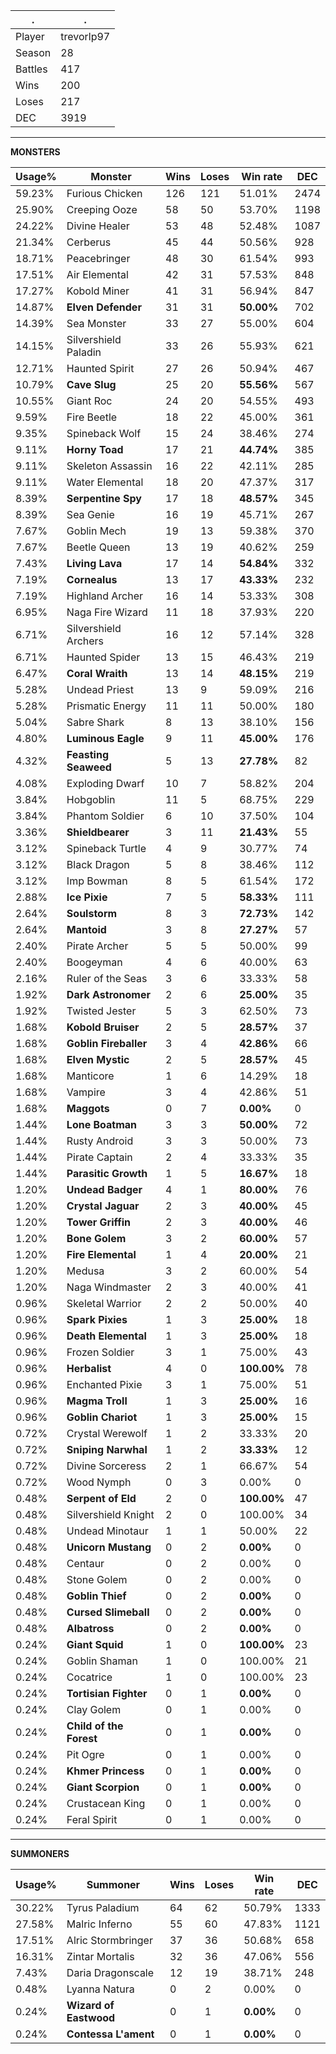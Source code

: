 .|.
|-|-
Player|trevorlp97
Season|28
Battles|417
Wins|200
Loses|217
DEC|3919

---
**MONSTERS**

Usage%|Monster|Wins|Loses|Win rate|DEC|
-|-|-|-|-|-|
59.23%|Furious Chicken|126|121|51.01%|2474|
25.90%|Creeping Ooze|58|50|53.70%|1198|
24.22%|Divine Healer|53|48|52.48%|1087|
21.34%|Cerberus|45|44|50.56%|928|
18.71%|Peacebringer|48|30|61.54%|993|
17.51%|Air Elemental|42|31|57.53%|848|
17.27%|Kobold Miner|41|31|56.94%|847|
14.87%|**Elven Defender**|31|31|**50.00%**|702|
14.39%|Sea Monster|33|27|55.00%|604|
14.15%|Silvershield Paladin|33|26|55.93%|621|
12.71%|Haunted Spirit|27|26|50.94%|467|
10.79%|**Cave Slug**|25|20|**55.56%**|567|
10.55%|Giant Roc|24|20|54.55%|493|
9.59%|Fire Beetle|18|22|45.00%|361|
9.35%|Spineback Wolf|15|24|38.46%|274|
9.11%|**Horny Toad**|17|21|**44.74%**|385|
9.11%|Skeleton Assassin|16|22|42.11%|285|
9.11%|Water Elemental|18|20|47.37%|317|
8.39%|**Serpentine Spy**|17|18|**48.57%**|345|
8.39%|Sea Genie|16|19|45.71%|267|
7.67%|Goblin Mech|19|13|59.38%|370|
7.67%|Beetle Queen|13|19|40.62%|259|
7.43%|**Living Lava**|17|14|**54.84%**|332|
7.19%|**Cornealus**|13|17|**43.33%**|232|
7.19%|Highland Archer|16|14|53.33%|308|
6.95%|Naga Fire Wizard|11|18|37.93%|220|
6.71%|Silvershield Archers|16|12|57.14%|328|
6.71%|Haunted Spider|13|15|46.43%|219|
6.47%|**Coral Wraith**|13|14|**48.15%**|219|
5.28%|Undead Priest|13|9|59.09%|216|
5.28%|Prismatic Energy|11|11|50.00%|180|
5.04%|Sabre Shark|8|13|38.10%|156|
4.80%|**Luminous Eagle**|9|11|**45.00%**|176|
4.32%|**Feasting Seaweed**|5|13|**27.78%**|82|
4.08%|Exploding Dwarf|10|7|58.82%|204|
3.84%|Hobgoblin|11|5|68.75%|229|
3.84%|Phantom Soldier|6|10|37.50%|104|
3.36%|**Shieldbearer**|3|11|**21.43%**|55|
3.12%|Spineback Turtle|4|9|30.77%|74|
3.12%|Black Dragon|5|8|38.46%|112|
3.12%|Imp Bowman|8|5|61.54%|172|
2.88%|**Ice Pixie**|7|5|**58.33%**|111|
2.64%|**Soulstorm**|8|3|**72.73%**|142|
2.64%|**Mantoid**|3|8|**27.27%**|57|
2.40%|Pirate Archer|5|5|50.00%|99|
2.40%|Boogeyman|4|6|40.00%|63|
2.16%|Ruler of the Seas|3|6|33.33%|58|
1.92%|**Dark Astronomer**|2|6|**25.00%**|35|
1.92%|Twisted Jester|5|3|62.50%|73|
1.68%|**Kobold Bruiser**|2|5|**28.57%**|37|
1.68%|**Goblin Fireballer**|3|4|**42.86%**|66|
1.68%|**Elven Mystic**|2|5|**28.57%**|45|
1.68%|Manticore|1|6|14.29%|18|
1.68%|Vampire|3|4|42.86%|51|
1.68%|**Maggots**|0|7|**0.00%**|0|
1.44%|**Lone Boatman**|3|3|**50.00%**|72|
1.44%|Rusty Android|3|3|50.00%|73|
1.44%|Pirate Captain|2|4|33.33%|35|
1.44%|**Parasitic Growth**|1|5|**16.67%**|18|
1.20%|**Undead Badger**|4|1|**80.00%**|76|
1.20%|**Crystal Jaguar**|2|3|**40.00%**|45|
1.20%|**Tower Griffin**|2|3|**40.00%**|46|
1.20%|**Bone Golem**|3|2|**60.00%**|57|
1.20%|**Fire Elemental**|1|4|**20.00%**|21|
1.20%|Medusa|3|2|60.00%|54|
1.20%|Naga Windmaster|2|3|40.00%|41|
0.96%|Skeletal Warrior|2|2|50.00%|40|
0.96%|**Spark Pixies**|1|3|**25.00%**|18|
0.96%|**Death Elemental**|1|3|**25.00%**|18|
0.96%|Frozen Soldier|3|1|75.00%|43|
0.96%|**Herbalist**|4|0|**100.00%**|78|
0.96%|Enchanted Pixie|3|1|75.00%|51|
0.96%|**Magma Troll**|1|3|**25.00%**|16|
0.96%|**Goblin Chariot**|1|3|**25.00%**|15|
0.72%|Crystal Werewolf|1|2|33.33%|20|
0.72%|**Sniping Narwhal**|1|2|**33.33%**|12|
0.72%|Divine Sorceress|2|1|66.67%|54|
0.72%|Wood Nymph|0|3|0.00%|0|
0.48%|**Serpent of Eld**|2|0|**100.00%**|47|
0.48%|Silvershield Knight|2|0|100.00%|34|
0.48%|Undead Minotaur|1|1|50.00%|22|
0.48%|**Unicorn Mustang**|0|2|**0.00%**|0|
0.48%|Centaur|0|2|0.00%|0|
0.48%|Stone Golem|0|2|0.00%|0|
0.48%|**Goblin Thief**|0|2|**0.00%**|0|
0.48%|**Cursed Slimeball**|0|2|**0.00%**|0|
0.48%|**Albatross**|0|2|**0.00%**|0|
0.24%|**Giant Squid**|1|0|**100.00%**|23|
0.24%|Goblin Shaman|1|0|100.00%|21|
0.24%|Cocatrice|1|0|100.00%|23|
0.24%|**Tortisian Fighter**|0|1|**0.00%**|0|
0.24%|Clay Golem|0|1|0.00%|0|
0.24%|**Child of the Forest**|0|1|**0.00%**|0|
0.24%|Pit Ogre|0|1|0.00%|0|
0.24%|**Khmer Princess**|0|1|**0.00%**|0|
0.24%|**Giant Scorpion**|0|1|**0.00%**|0|
0.24%|Crustacean King|0|1|0.00%|0|
0.24%|Feral Spirit|0|1|0.00%|0|

---
**SUMMONERS**

Usage%|Summoner|Wins|Loses|Win rate|DEC|
-|-|-|-|-|-|
30.22%|Tyrus Paladium|64|62|50.79%|1333|
27.58%|Malric Inferno|55|60|47.83%|1121|
17.51%|Alric Stormbringer|37|36|50.68%|658|
16.31%|Zintar Mortalis|32|36|47.06%|556|
7.43%|Daria Dragonscale|12|19|38.71%|248|
0.48%|Lyanna Natura|0|2|0.00%|0|
0.24%|**Wizard of Eastwood**|0|1|**0.00%**|0|
0.24%|**Contessa L'ament**|0|1|**0.00%**|0|
